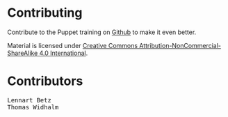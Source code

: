 <!SLIDE noprint center>

# Contributing

Contribute to the Puppet training on [Github](https://github.com/NETWAYS/infrastructure4puppet-training) to make it even better.

Material is licensed under [Creative Commons Attribution-NonCommercial-ShareAlike 4.0 International](http://creativecommons.org/licenses/by-nc-sa/4.0/).


<!SLIDE noprint small>

# Contributors

<pre>
Lennart Betz
Thomas Widhalm
</pre>
